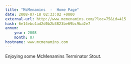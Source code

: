 ```yaml
---
title: "McMenamins  -  Home Page"
date: 2008-07-18 02:33:02 +0000
external-url: http://www.mcmenamins.com/?loc=75&id=415
hash: 6e14ebc4ad2d0b2b3823be69bc9ba2e7
annum:
    year: 2008
    month: 07
hostname: www.mcmenamins.com
---
```


Enjoying some McMenamins Terminator Stout. 
